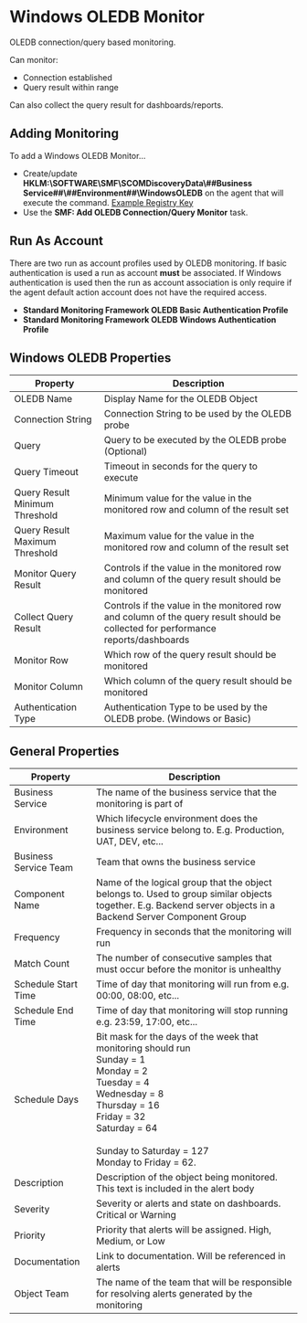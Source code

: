 ﻿
# Windows OLEDB Monitor
OLEDB connection/query based monitoring.

Can monitor:

* Connection established
* Query result within range

Can also collect the query result for dashboards/reports.

## Adding Monitoring

To add a Windows OLEDB Monitor...

* Create/update **HKLM:\SOFTWARE\SMF\SCOMDiscoveryData\\##Business Service##\\##Environment##\\WindowsOLEDB** on the agent that will execute the command. [Example Registry Key](https://github.com/KeithRochester/Standard-Monitoring-Framework/blob/main/Documentation/Example%20Files/WindowsOLEDB.Reg)
* Use the **SMF: Add OLEDB Connection/Query Monitor** task.

## Run As Account
There are two run as account profiles used by OLEDB monitoring. If basic authentication is used a run as account **must** be associated. If Windows authentication is used then the run as account association is only require if the agent default action account does not have the required access. 

* **Standard Monitoring Framework OLEDB Basic Authentication Profile**
* **Standard Monitoring Framework OLEDB Windows Authentication Profile**

## Windows OLEDB Properties 

|Property|Description|
|-|-|
|OLEDB Name|Display Name for the OLEDB Object|
|Connection String|Connection String to be used by the OLEDB probe|
|Query|Query to be executed by the OLEDB probe (Optional)|
|Query Timeout|Timeout in seconds for the query to execute|
|Query Result Minimum Threshold|Minimum value for the value in the monitored row and column of the result set|
|Query Result Maximum Threshold|Maximum value for the value in the monitored row and column of the result set|
|Monitor Query Result|Controls if the value in the monitored row and column of the query result should be monitored|
|Collect Query Result|Controls if the value in the monitored row and column of the query result should be collected for performance reports/dashboards|
|Monitor Row|Which row of the query result should be monitored|
|Monitor Column|Which column of the query result should be monitored|
|Authentication Type|Authentication Type to be used by the OLEDB probe. (Windows or Basic)|

## General Properties

|Property|Description|
|-|-|
|Business Service|The name of the business service that the monitoring is part of|
|Environment|Which lifecycle environment does the business service belong to. E.g. Production, UAT, DEV, etc...|
|Business Service Team|Team that owns the business service|
|Component Name|Name of the logical group that the object belongs to. Used to group similar objects together. E.g. Backend server objects in a Backend Server Component Group|
|Frequency|Frequency in seconds that the monitoring will run|
|Match Count|The number of consecutive samples that must occur before the monitor is unhealthy|
|Schedule Start Time|Time of day that monitoring will run from e.g. 00:00, 08:00, etc...|
|Schedule End Time|Time of day that monitoring will stop running e.g. 23:59, 17:00, etc...|
|Schedule Days|Bit mask for the days of the week that monitoring should run<br>Sunday = 1<br>  Monday = 2 <br>Tuesday = 4<br>Wednesday = 8<br>Thursday = 16<br>Friday = 32<br>Saturday = 64<br><br>Sunday to Saturday = 127<br>Monday to Friday = 62.|
|Description|Description of the object being monitored. This text is included in the alert body|
|Severity|Severity or alerts and state on dashboards. Critical or Warning|
|Priority|Priority that alerts will be assigned. High, Medium, or Low|
|Documentation|Link to documentation. Will be referenced in alerts|
|Object Team|The name of the team that will be responsible for resolving alerts generated by the monitoring|
